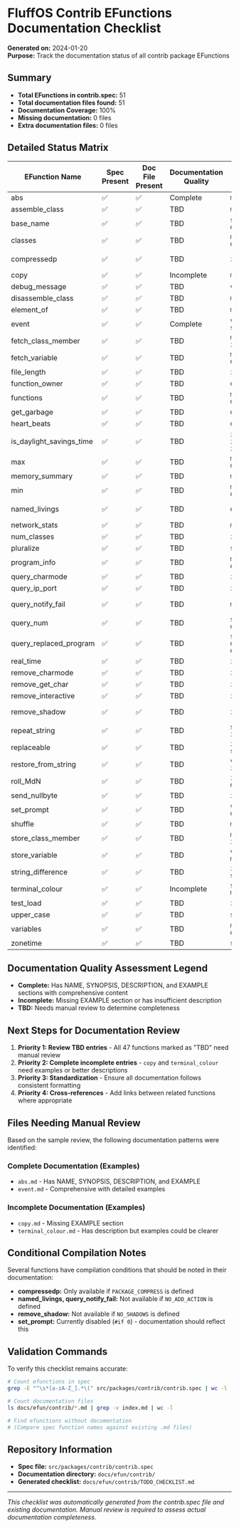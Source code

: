 # FluffOS Contrib EFunctions Documentation Checklist

**Generated on:** 2024-01-20  
**Purpose:** Track the documentation status of all contrib package EFunctions

## Summary

- **Total EFunctions in contrib.spec:** 51
- **Total documentation files found:** 51
- **Documentation Coverage:** 100%
- **Missing documentation:** 0 files
- **Extra documentation files:** 0 files

## Detailed Status Matrix

| EFunction Name | Spec Present | Doc File Present | Documentation Quality | Signature | Compilation Condition |
|---|---|---|---|---|---|
| abs | ✅ | ✅ | Complete | `mixed abs(int \| float)` | Always available |
| assemble_class | ✅ | ✅ | TBD | `mixed assemble_class(mixed *)` | Always available |
| base_name | ✅ | ✅ | TBD | `string base_name(string \| object default: F__THIS_OBJECT)` | Always available |
| classes | ✅ | ✅ | TBD | `mixed *classes(object, int default : 0)` | Always available |
| compressedp | ✅ | ✅ | TBD | `int compressedp(object)` | #ifdef PACKAGE_COMPRESS |
| copy | ✅ | ✅ | Incomplete | `mixed copy(mixed)` | Always available |
| debug_message | ✅ | ✅ | TBD | `void debug_message(string)` | Always available |
| disassemble_class | ✅ | ✅ | TBD | `mixed *disassemble_class(mixed)` | Always available |
| element_of | ✅ | ✅ | TBD | `mixed element_of(mixed *)` | Always available |
| event | ✅ | ✅ | Complete | `void event(object \| object *, string, ...)` | Always available |
| fetch_class_member | ✅ | ✅ | TBD | `mixed fetch_class_member(mixed, int)` | Always available |
| fetch_variable | ✅ | ✅ | TBD | `mixed fetch_variable(string, object \| void)` | Always available |
| file_length | ✅ | ✅ | TBD | `int file_length(string)` | Always available |
| function_owner | ✅ | ✅ | TBD | `object function_owner(function)` | Always available |
| functions | ✅ | ✅ | TBD | `mixed *functions(object, int default: 0)` | Always available |
| get_garbage | ✅ | ✅ | TBD | `object *get_garbage()` | Always available |
| heart_beats | ✅ | ✅ | TBD | `object *heart_beats()` | Always available |
| is_daylight_savings_time | ✅ | ✅ | TBD | `int is_daylight_savings_time(string, int)` | Always available |
| max | ✅ | ✅ | TBD | `mixed max(mixed *, int default:0)` | Always available |
| memory_summary | ✅ | ✅ | TBD | `mapping memory_summary()` | Always available |
| min | ✅ | ✅ | TBD | `mixed min(mixed *, int default:0)` | Always available |
| named_livings | ✅ | ✅ | TBD | `object *named_livings()` | #ifndef NO_ADD_ACTION |
| network_stats | ✅ | ✅ | TBD | `mapping network_stats()` | Always available |
| num_classes | ✅ | ✅ | TBD | `int num_classes(object)` | Always available |
| pluralize | ✅ | ✅ | TBD | `string pluralize(string)` | Always available |
| program_info | ✅ | ✅ | TBD | `mapping program_info(void \| object)` | Always available |
| query_charmode | ✅ | ✅ | TBD | `int query_charmode(object)` | Always available |
| query_ip_port | ✅ | ✅ | TBD | `int query_ip_port(void \| object)` | Always available |
| query_notify_fail | ✅ | ✅ | TBD | `mixed query_notify_fail()` | #ifndef NO_ADD_ACTION |
| query_num | ✅ | ✅ | TBD | `string query_num(int, int default:0)` | Always available |
| query_replaced_program | ✅ | ✅ | TBD | `string query_replaced_program(void \| object)` | Always available |
| real_time | ✅ | ✅ | TBD | `int real_time()` | Always available |
| remove_charmode | ✅ | ✅ | TBD | `int remove_charmode(object)` | Always available |
| remove_get_char | ✅ | ✅ | TBD | `int remove_get_char(object)` | Always available |
| remove_interactive | ✅ | ✅ | TBD | `int remove_interactive(object)` | Always available |
| remove_shadow | ✅ | ✅ | TBD | `int remove_shadow(object)` | #ifndef NO_SHADOWS |
| repeat_string | ✅ | ✅ | TBD | `string repeat_string(string, int)` | Always available |
| replaceable | ✅ | ✅ | TBD | `int replaceable(object, void \| string *)` | Always available |
| restore_from_string | ✅ | ✅ | TBD | `void restore_from_string(string, int default:0)` | Always available |
| roll_MdN | ✅ | ✅ | TBD | `int roll_MdN(int, int, int default:0)` | Always available |
| send_nullbyte | ✅ | ✅ | TBD | `int send_nullbyte(object)` | Always available |
| set_prompt | ✅ | ✅ | TBD | `void set_prompt(string, void \| object)` | #if 0 (Disabled) |
| shuffle | ✅ | ✅ | TBD | `mixed *shuffle(mixed *)` | Always available |
| store_class_member | ✅ | ✅ | TBD | `mixed store_class_member(mixed, int, mixed)` | Always available |
| store_variable | ✅ | ✅ | TBD | `void store_variable(string, mixed, object \| void)` | Always available |
| string_difference | ✅ | ✅ | TBD | `int string_difference(string, string)` | Always available |
| terminal_colour | ✅ | ✅ | Incomplete | `string terminal_colour(string, mapping, int \| void, int \| void)` | Always available |
| test_load | ✅ | ✅ | TBD | `int test_load(string)` | Always available |
| upper_case | ✅ | ✅ | TBD | `string upper_case(string)` | Always available |
| variables | ✅ | ✅ | TBD | `mixed *variables(object, int default: 0)` | Always available |
| zonetime | ✅ | ✅ | TBD | `string zonetime(string, int)` | Always available |

## Documentation Quality Assessment Legend

- **Complete:** Has NAME, SYNOPSIS, DESCRIPTION, and EXAMPLE sections with comprehensive content
- **Incomplete:** Missing EXAMPLE section or has insufficient description
- **TBD:** Needs manual review to determine completeness

## Next Steps for Documentation Review

1. **Priority 1: Review TBD entries** - All 47 functions marked as "TBD" need manual review
2. **Priority 2: Complete incomplete entries** - `copy` and `terminal_colour` need examples or better descriptions
3. **Priority 3: Standardization** - Ensure all documentation follows consistent formatting
4. **Priority 4: Cross-references** - Add links between related functions where appropriate

## Files Needing Manual Review

Based on the sample review, the following documentation patterns were identified:

### Complete Documentation (Examples)
- `abs.md` - Has NAME, SYNOPSIS, DESCRIPTION, and EXAMPLE
- `event.md` - Comprehensive with detailed examples

### Incomplete Documentation (Examples)
- `copy.md` - Missing EXAMPLE section
- `terminal_colour.md` - Has description but examples could be clearer

## Conditional Compilation Notes

Several functions have compilation conditions that should be noted in their documentation:

- **compressedp:** Only available if `PACKAGE_COMPRESS` is defined
- **named_livings, query_notify_fail:** Not available if `NO_ADD_ACTION` is defined
- **remove_shadow:** Not available if `NO_SHADOWS` is defined  
- **set_prompt:** Currently disabled (`#if 0`) - documentation should reflect this

## Validation Commands

To verify this checklist remains accurate:

```bash
# Count efunctions in spec
grep -E "^\s*[a-zA-Z_].*\(" src/packages/contrib/contrib.spec | wc -l

# Count documentation files
ls docs/efun/contrib/*.md | grep -v index.md | wc -l

# Find efunctions without documentation
# (Compare spec function names against existing .md files)
```

## Repository Information

- **Spec file:** `src/packages/contrib/contrib.spec`
- **Documentation directory:** `docs/efun/contrib/`
- **Generated checklist:** `docs/efun/contrib/TODO_CHECKLIST.md`

---

*This checklist was automatically generated from the contrib.spec file and existing documentation. Manual review is required to assess actual documentation completeness.*
